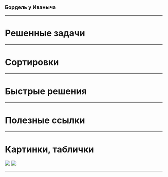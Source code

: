 ### Бордель у Иваныча
---
# Решенные задачи

---
# Сортировки

---
# Быстрые решения

---
# Полезные ссылки

---
# Картинки, таблички
![ ](https://sun9-1.userapi.com/impf/Sks2xYUE50X79wa4I0tL6o_oolJg2csZiDz2mw/e0BPZ7rzLTE.jpg?size=728x358&quality=96&sign=01e569eb8122e9c34671288913ff9e00&type=album)
![ ](https://nsportal.ru/sites/default/files/2018/10/14/787cb036.jpg)


---
